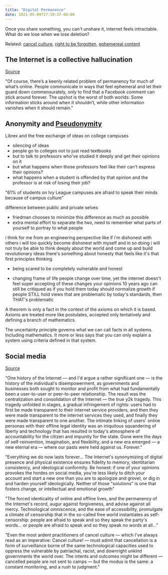 ```yaml
---
title: "Digital Permanence"
date: 2021-05-09T17:39:37-04:00
---
```


Once you share something, you can't unshare it, internet feels intractable. What do we lose when we lose deletion?

Related: [cancel culture](thoughts/cancel%20culture.md), [right to be forgotten](thoughts/right%20to%20be%20forgotten.md), [ephemereal content](thoughts/ephemereal%20content.md)

## The Internet is a collective hallucination
[Source](https://www.theatlantic.com/technology/archive/2021/06/the-internet-is-a-collective-hallucination/619320/)

"Of course, there’s a keenly related problem of permanency for much of what’s online. People communicate in ways that feel ephemeral and let their guard down commensurately, only to find that a Facebook comment can stick around forever. The upshot is the worst of both worlds: Some information sticks around when it shouldn’t, while other information vanishes when it should remain."

## Anonymity and [Pseudonymity](thoughts/pseudonymity.md)
Librex and the free exchange of ideas on college campuses
* silencing of ideas
* people go to colleges not to just read textbooks
* but to talk to professors who've studied it deeply and get their opinions on it
* but what happens when those professors feel like their can't express their opinions?
* what happens when a student is offended by that opinion and the professor is at risk of losing their job?

"61% of students on Ivy League campuses are afraid to speak their minds because of campus culture"

difference between public and private selves
* friedman chooses to minimize this difference as much as possible
* extra mental effort to separate the two, need to remember what parts of yourself to portray to what people

i think for me from an engineering perspective like if i'm dishonest with others i will too quickly become dishonest with myself and in so doing i will not truly be able to think deeply about the world and come up and build revolutionary ideas there's something about honesty that feels like it's that first principles thinking

* being scared to be completely vulnerable and honest

* changing frame of life
  people change over time, yet the internet doesn't feel super accepting of these changes
  your opinions 10 years ago can still be critiqued as if you hold them today
  should normalize growth
  if people STILL hold views that are problematic by today's standards, then THAT's problematic

A theorem is only a fact in the context of the axioms on which it is based. Axioms are treated more like postulates, accepted only tentatively and defining a branch of mathematics.

The uncertainty principle governs what we can call facts in all systems. Including mathematics.
It more or less says that you can only explain a system using criteria defined in that system.

## Social media
[Source](https://edwardsnowden.substack.com/p/lifting-the-mask)

"One history of the Internet — and I'd argue a rather significant one — is the history of the individual's disempowerment, as governments and businesses both sought to monitor and profit from what had fundamentally been a user-to-user or peer-to-peer relationship. The result was the centralization and consolidation of the Internet — the true y2k tragedy. This tragedy unfolded in stages, a gradual infringement of rights: users had to first be made transparent to their internet service providers, and then they were made transparent to the internet services they used, and finally they were made transparent to one another. The intimate linking of users' online personas with their offline legal identity was an iniquitous squandering of liberty and technology that has resulted in today's atmosphere of accountability for the citizen and impunity for the state. Gone were the days of self-reinvention, imagination, and flexibility, and a new era emerged — a new eternal era — where our pasts were held against us. Forever."

"Everything we do now lasts forever... The Internet's synonymizing of digital presence and physical existence ensures fidelity to memory, identitarian consistency, and ideological conformity. Be honest: if one of your opinions provokes the hordes on social media, you're less likely to ditch your account and start a new one than you are to apologize and grovel, or dig in and harden yourself ideologically. Neither of those "solutions" is one that fosters change, or intellectual and emotional growth"

"The forced identicality of online and offline lives, and the permanency of the Internet's record, augur against forgiveness, and advise against all mercy. Technological omniscence, and the ease of accessibility, promulgate a climate of censorship that in the so-called free world instantiates as self-censorship: people are afraid to speak and so they speak the party's words... or people are afraid to speak and so they speak no words at all..."

"Even the most ardent practitioners of cancel culture — which I've always read as an imperative: Cancel culture! — must admit that cancellation is a form of surveillance borne of the same technological capacities used to oppress the vulnerable by patriachal, racist, and downright unkind governments the world over. The intents and outcomes might be different — cancelled people are not sent to camps — but the modus is the same: a constant monitoring, and a rush to judgment."